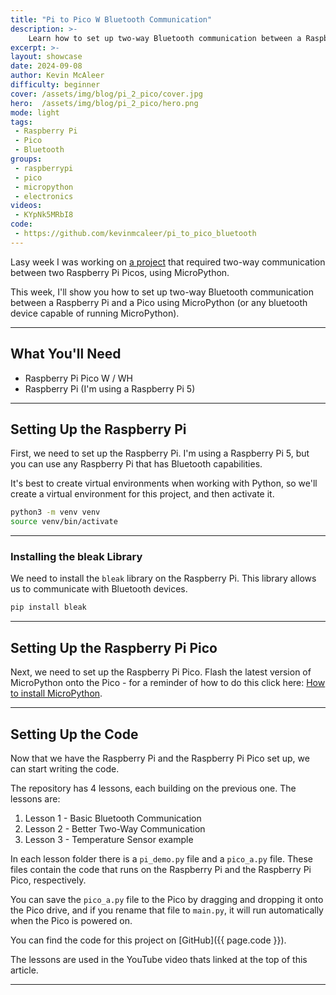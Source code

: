 ```yaml
---
title: "Pi to Pico W Bluetooth Communication"
description: >-
    Learn how to set up two-way Bluetooth communication between a Raspberry Pi and a Pico using MicroPython.
excerpt: >-
layout: showcase
date: 2024-09-08
author: Kevin McAleer
difficulty: beginner
cover: /assets/img/blog/pi_2_pico/cover.jpg
hero:  /assets/img/blog/pi_2_pico/hero.png
mode: light
tags: 
 - Raspberry Pi
 - Pico
 - Bluetooth
groups:
 - raspberrypi
 - pico
 - micropython
 - electronics
videos:
 - KYpNk5MRbI8
code:
 - https://github.com/kevinmcaleer/pi_to_pico_bluetooth
---
```


Lasy week I was working on [a project](/blog/two-way-bluetooth) that required two-way communication between two Raspberry Pi Picos, using MicroPython.

This week, I'll show you how to set up two-way Bluetooth communication between a Raspberry Pi and a Pico using MicroPython (or any bluetooth device capable of running MicroPython).

---

## What You'll Need

- Raspberry Pi Pico W / WH
- Raspberry Pi (I'm using a Raspberry Pi 5)

---

## Setting Up the Raspberry Pi

First, we need to set up the Raspberry Pi. I'm using a Raspberry Pi 5, but you can use any Raspberry Pi that has Bluetooth capabilities.

It's best to create virtual environments when working with Python, so we'll create a virtual environment for this project, and then activate it.

```bash
python3 -m venv venv
source venv/bin/activate
```

---

### Installing the bleak Library

We need to install the `bleak` library on the Raspberry Pi. This library allows us to communicate with Bluetooth devices.

```bash
pip install bleak
```

---

## Setting Up the Raspberry Pi Pico

Next, we need to set up the Raspberry Pi Pico. Flash the latest version of MicroPython onto the Pico - for a reminder of how to do this click here: [How to install MicroPython](/learn/how_to_install_micropython/).

---

## Setting Up the Code

Now that we have the Raspberry Pi and the Raspberry Pi Pico set up, we can start writing the code.

The repository has 4 lessons, each building on the previous one. The lessons are:

1. Lesson 1 - Basic Bluetooth Communication
2. Lesson 2 - Better Two-Way Communication
3. Lesson 3 - Temperature Sensor example

In each lesson folder there is a `pi_demo.py` file and a `pico_a.py` file. These files contain the code that runs on the Raspberry Pi and the Raspberry Pi Pico, respectively.

You can save the `pico_a.py` file to the Pico by dragging and dropping it onto the Pico drive, and if you rename that file to `main.py`, it will run automatically when the Pico is powered on.

You can find the code for this project on [GitHub]({{ page.code }}).

The lessons are used in the YouTube video thats linked at the top of this article.

---
